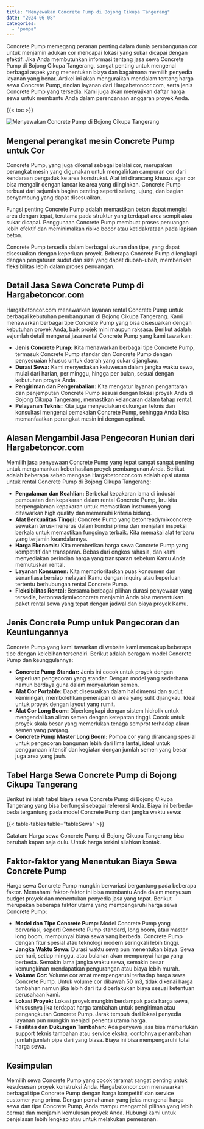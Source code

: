 ```yaml
---
title: "Menyewakan Concrete Pump di Bojong Cikupa Tangerang"
date: "2024-06-08"
categories: 
  - "pompa"
---
```




Concrete Pump memegang peranan penting dalam dunia pembangunan cor untuk menjamin adukan cor mencapai lokasi yang sukar dicapai dengan efektif. Jika Anda membutuhkan informasi tentang jasa sewa Concrete Pump di Bojong Cikupa Tangerang, sangat penting untuk mengenal berbagai aspek yang menentukan biaya dan bagaimana memilih penyedia layanan yang benar. Artikel ini akan menguraikan mendalam tentang harga sewa Concrete Pump, rincian layanan dari Hargabetoncor.com, serta jenis Concrete Pump yang tersedia. Kami juga akan menyajikan daftar harga sewa untuk membantu Anda dalam perencanaan anggaran proyek Anda.

{{< toc >}}

![Menyewakan Concrete Pump di Bojong Cikupa Tangerang](https://hargareadymixid.github.io/pompa/concrete-pump%20(15).png)

## Mengenal perangkat mesin Concrete Pump untuk Cor

Concrete Pump, yang juga dikenal sebagai belalai cor, merupakan perangkat mesin yang digunakan untuk mengalirkan campuran cor dari kendaraan pengaduk ke area konstruksi. Alat ini dirancang khusus agar cor bisa mengalir dengan lancar ke area yang diinginkan. Concrete Pump terbuat dari sejumlah bagian penting seperti selang, ujung, dan bagian penyambung yang dapat disesuaikan.

Fungsi penting Concrete Pump adalah memastikan beton dapat mengisi area dengan tepat, terutama pada struktur yang terdapat area sempit atau sukar dicapai. Penggunaan Concrete Pump membuat proses penuangan lebih efektif dan meminimalkan risiko bocor atau ketidakrataan pada lapisan beton.

Concrete Pump tersedia dalam berbagai ukuran dan tipe, yang dapat disesuaikan dengan keperluan proyek. Beberapa Concrete Pump dilengkapi dengan pengaturan sudut dan size yang dapat diubah-ubah, memberikan fleksibilitas lebih dalam proses penuangan.

## Detail Jasa Sewa Concrete Pump di Hargabetoncor.com

Hargabetoncor.com menawarkan layanan rental Concrete Pump untuk berbagai kebutuhan pembangunan di Bojong Cikupa Tangerang. Kami menawarkan berbagai tipe Concrete Pump yang bisa disesuaikan dengan kebutuhan proyek Anda, baik projek mini maupun raksasa. Berikut adalah sejumlah detail mengenai jasa rental Concrete Pump yang kami tawarkan:

- **Jenis Concrete Pump:** Kita menawarkan berbagai tipe Concrete Pump, termasuk Concrete Pump standar dan Concrete Pump dengan penyesuaian khusus untuk daerah yang sukar dijangkau.
- **Durasi Sewa:** Kami menyediakan keluwesan dalam jangka waktu sewa, mulai dari harian, per minggu, hingga per bulan, sesuai dengan kebutuhan proyek Anda.
- **Pengiriman dan Pengembalian:** Kita mengatur layanan pengantaran dan penjemputan Concrete Pump sesuai dengan lokasi proyek Anda di Bojong Cikupa Tangerang, memastikan kelancaran dalam tahap rental.
- **Pelayanan Teknis:** Kita juga menyediakan dukungan teknis dan konsultasi mengenai pemakaian Concrete Pump, sehingga Anda bisa memanfaatkan perangkat mesin ini dengan optimal.

## Alasan Mengambil Jasa Pengecoran Hunian dari Hargabetoncor.com

Memilih jasa penyewaan Concrete Pump yang tepat sangat sangat penting untuk mengamankan keberhasilan proyek pembangunan Anda. Berikut adalah beberapa sebab mengapa Hargabetoncor.com adalah opsi utama untuk rental Concrete Pump di Bojong Cikupa Tangerang:

- **Pengalaman dan Keahlian:** Berbekal kepakaran lama di industri pembuatan dan kepakaran dalam rental Concrete Pump, kru kita berpengalaman kepakaran untuk memastikan instrumen yang ditawarkan high quality dan memenuhi kriteria bidang.
- **Alat Berkualitas Tinggi:** Concrete Pump yang betonreadymixconcrete sewakan terus-menerus dalam kondisi prima dan menjalani inspeksi berkala untuk memastikan fungsinya terbaik. Kita memakai alat terbaru yang terjamin keandalannya.
- **Harga Ekonomis:** Kita memberikan harga sewa Concrete Pump yang kompetitif dan transparan. Bebas dari ongkos rahasia, dan kami menyediakan perincian harga yang transparan sebelum Kamu Anda memutuskan rental.
- **Layanan Konsumen:** Kita memprioritaskan puas konsumen dan senantiasa bersiap melayani Kamu dengan inquiry atau keperluan tertentu berhubungan rental Concrete Pump.
- **Fleksibilitas Rental:** Bersama berbagai pilihan durasi penyewaan yang tersedia, betonreadymixconcrete menjamin Anda bisa menentukan paket rental sewa yang tepat dengan jadwal dan biaya proyek Kamu.

## Jenis Concrete Pump untuk Pengecoran dan Keuntungannya

Concrete Pump yang kami tawarkan di website kami mencakup beberapa tipe dengan kelebihan tersendiri. Berikut adalah beragam model Concrete Pump dan keunggulannya:

- **Concrete Pump Standar:** Jenis ini cocok untuk proyek dengan keperluan pengecoran yang standar. Dengan model yang sederhana namun berdaya guna dalam menyalurkan semen.
- **Alat Cor Portable:** Dapat disesuaikan dalam hal dimensi dan sudut kemiringan, membolehkan penerapan di area yang sulit dijangkau. Ideal untuk proyek dengan layout yang rumit.
- **Alat Cor Long Boom:** Diperlengkapi dengan sistem hidrolik untuk mengendalikan aliran semen dengan ketepatan tinggi. Cocok untuk proyek skala besar yang memerlukan tenaga semprot terhadap aliran semen yang panjang.
- **Concrete Pump Master Long Boom:** Pompa cor yang dirancang spesial untuk pengecoran bangunan lebih dari lima lantai, ideal untuk penggunaan intensif dan kegiatan dengan jumlah semen yang besar juga area yang jauh.

## Tabel Harga Sewa Concrete Pump di Bojong Cikupa Tangerang

Berikut ini ialah tabel biaya sewa Concrete Pump di Bojong Cikupa Tangerang yang bisa berfungsi sebagai referensi Anda. Biaya ini berbeda-beda tergantung pada model Concrete Pump dan jangka waktu sewa:

{{< table-tables table="tableSewa" >}}

Catatan: Harga sewa Concrete Pump di Bojong Cikupa Tangerang bisa berubah kapan saja dulu. Untuk harga terkini silahkan kontak.

## Faktor-faktor yang Menentukan Biaya Sewa Concrete Pump

Harga sewa Concrete Pump mungkin bervariasi bergantung pada beberapa faktor. Memahami faktor-faktor ini bisa membantu Anda dalam menyusun budget proyek dan menentukan penyedia jasa yang tepat. Berikut merupakan beberapa faktor utama yang mempengaruhi harga sewa Concrete Pump:

- **Model dan Tipe Concrete Pump:** Model Concrete Pump yang bervariasi, seperti Concrete Pump standard, long boom, atau master long boom, mempunyai biaya sewa yang berbeda. Concrete Pump dengan fitur spesial atau teknologi modern seringkali lebih tinggi.
- **Jangka Waktu Sewa:** Durasi waktu sewa pun menentukan biaya. Sewa per hari, setiap minggu, atau bulanan akan mempunyai harga yang berbeda. Semakin lama jangka waktu sewa, semakin besar kemungkinan mendapatkan pengurangan atau biaya lebih murah.
- **Volume Cor:** Volume cor amat mempengaruhi terhadap harga sewa Concrete Pump. Untuk volume cor dibawah 50 m3, tidak dikenai harga tambahan namun jika lebih dari itu diberlakukan biaya sesuai ketentuan perusahaan kami.
- **Lokasi Proyek:** Lokasi proyek mungkin berdampak pada harga sewa, khususnya jika terdapat harga tambahan untuk pengiriman atau pengangkutan Concrete Pump. Jarak tempuh dari lokasi penyedia layanan pun mungkin menjadi penentu utama harga.
- **Fasilitas dan Dukungan Tambahan:** Ada penyewa jasa bisa memerlukan support teknis tambahan atau service ekstra, contohnya penambahan jumlah jumlah pipa dari yang biasa. Biaya ini bisa mempengaruhi total harga sewa.

## Kesimpulan

Memilih sewa Concrete Pump yang cocok teramat sangat penting untuk kesuksesan proyek konstruksi Anda. Hargabetoncor.com menawarkan berbagai tipe Concrete Pump dengan harga kompetitif dan service customer yang prima. Dengan pemahaman yang jelas mengenai harga sewa dan tipe Concrete Pump, Anda mampu mengambil pilihan yang lebih cermat dan menjamin kemulusan proyek Anda. Hubungi kami untuk penjelasan lebih lengkap atau untuk melakukan pemesanan.
